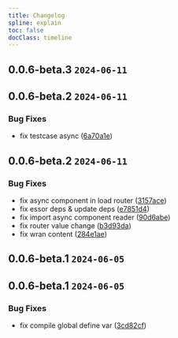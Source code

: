 ```yaml
---
title: Changelog
spline: explain
toc: false
docClass: timeline
---
```


## 0.0.6-beta.3 `2024-06-11`




## 0.0.6-beta.2 `2024-06-11`


### Bug Fixes

* fix testcase async ([6a70a1e](https://github.com/estjs/essor-router/commit/6a70a1e9ad144d34b30566e9925548494f4efbe1))




## 0.0.6-beta.2 `2024-06-11`


### Bug Fixes

* fix async component in load router ([3157ace](https://github.com/estjs/essor-router/commit/3157ace4de25ac96d9710945a93a65ef9bb252ea))
* fix essor deps & update deps ([e7851d4](https://github.com/estjs/essor-router/commit/e7851d471693e973e46e66a969b6beb600cb6df7))
* fix import async component reader ([90d6abe](https://github.com/estjs/essor-router/commit/90d6abe69bff4261affaa4348f29d3789f74deb9))
* fix router value change ([b3d93da](https://github.com/estjs/essor-router/commit/b3d93da91162b3b590186767e11d1e2a41400713))
* fix wran content ([284e1ae](https://github.com/estjs/essor-router/commit/284e1ae2c1745618ed9520b493dc369dedd97bb2))




## 0.0.6-beta.1 `2024-06-05`




## 0.0.6-beta.1 `2024-06-05`


### Bug Fixes

* fix compile global define var ([3cd82cf](https://github.com/estjs/essor-router/commit/3cd82cfbc36e335be0b61ebac69d436c471406a9))



